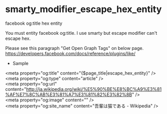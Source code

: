 smarty_modifier_escape_hex_entity
=================================

facebook og:title hex entity

You must entity facebook og:title.
I use smarty but escape modifier can't escape hex.

Please see this paragraph "Get Open Graph Tags" on below page.
https://developers.facebook.com/docs/reference/plugins/like/

* Sample

&lt;meta property="og:title" content="{$page_title|escape_hex_entity}" /&gt;<br>
&lt;meta property="og:type" content="article" /&gt;<br>
&lt;meta property="og:url" content="http://ja.wikipedia.org/wiki/%E5%90%BE%E8%BC%A9%E3%81%AF%E7%8C%AB%E3%81%A7%E3%81%82%E3%82%8B" /&gt;<br>
&lt;meta property="og:image" content="" /&gt;<br>
&lt;meta property="og:site_name" content="&#x543e;&#x8f29;&#x306f;&#x732b;&#x3067;&#x3042;&#x308b; - Wikipedia" /&gt;<br>

